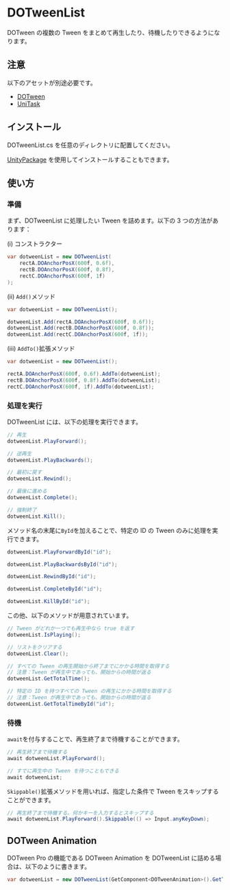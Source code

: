 # DOTweenList

DOTween の複数の Tween をまとめて再生したり、待機したりできるようになります。

## 注意

以下のアセットが別途必要です。

- [DOTween](https://assetstore.unity.com/packages/tools/animation/dotween-hotween-v2-27676)
- [UniTask](https://github.com/Cysharp/UniTask)

## インストール

DOTweenList.cs を任意のディレクトリに配置してください。

[UnityPackage](https://github.com/Gigacee/DOTweenList/releases/) を使用してインストールすることもできます。

## 使い方

### 準備

まず、DOTweenList に処理したい Tween を詰めます。以下の 3 つの方法があります：

(i) コンストラクター

```cs
var dotweenList = new DOTweenList(
	rectA.DOAnchorPosX(600f, 0.6f),
	rectB.DOAnchorPosX(600f, 0.8f),
	rectC.DOAnchorPosX(600f, 1f)
);
```

(ii) `Add()`メソッド

```cs
var dotweenList = new DOTweenList();

dotweenList.Add(rectA.DOAnchorPosX(600f, 0.6f));
dotweenList.Add(rectB.DOAnchorPosX(600f, 0.8f));
dotweenList.Add(rectC.DOAnchorPosX(600f, 1f));
```

(iii) `AddTo()`拡張メソッド

```cs
var dotweenList = new DOTweenList();

rectA.DOAnchorPosX(600f, 0.6f).AddTo(dotweenList);
rectB.DOAnchorPosX(600f, 0.8f).AddTo(dotweenList);
rectC.DOAnchorPosX(600f, 1f).AddTo(dotweenList);
```

### 処理を実行

DOTweenList には、以下の処理を実行できます。

```cs
// 再生
dotweenList.PlayForward();

// 逆再生
dotweenList.PlayBackwards();

// 最初に戻す
dotweenList.Rewind();

// 最後に進める
dotweenList.Complete();

// 強制終了
dotweenList.Kill();
```

メソッド名の末尾に`ById`を加えることで、特定の ID の Tween のみに処理を実行できます。

```cs
dotweenList.PlayForwardById("id");

dotweenList.PlayBackwardsById("id");

dotweenList.RewindById("id");

dotweenList.CompleteById("id");

dotweenList.KillById("id");
```

この他、以下のメソッドが用意されています。

```cs
// Tween がどれか一つでも再生中なら true を返す
dotweenList.IsPlaying();

// リストをクリアする
dotweenList.Clear();

// すべての Tween の再生開始から終了までにかかる時間を取得する
// 注意：Tween が再生中であっても、開始からの時間が返る
dotweenList.GetTotalTime();

// 特定の ID を持つすべての Tween の再生にかかる時間を取得する
// 注意：Tween が再生中であっても、開始からの時間が返る
dotweenList.GetTotalTimeById("id");
```

### 待機

`await`を付与することで、再生終了まで待機することができます。

```cs
// 再生終了まで待機する
await dotweenList.PlayForward();

// すでに再生中の Tween を待つこともできる
await dotweenList;
```

`Skippable()`拡張メソッドを用いれば、指定した条件で Tween をスキップすることができます。

```cs
// 再生終了まで待機する。何かキーを入力するとスキップする
await dotweenList.PlayForward().Skippable(() => Input.anyKeyDown);
```

## DOTween Animation

DOTween Pro の機能である DOTween Animation を DOTweenList に詰める場合は、以下のように書きます。

```cs
var dotweenList = new DOTweenList(GetComponent<DOTweenAnimation>().GetTweens());
```

